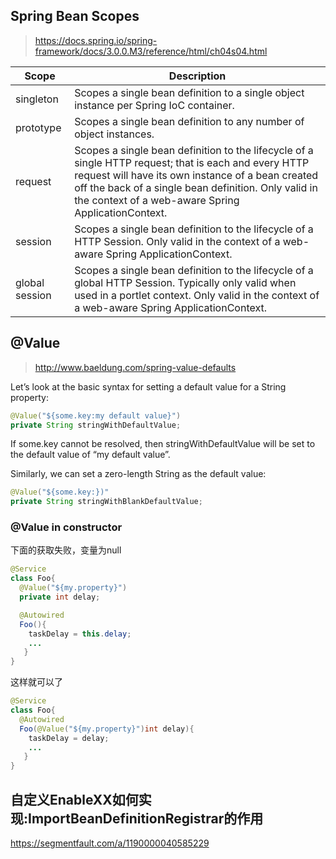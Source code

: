 
## Spring Bean Scopes
> https://docs.spring.io/spring-framework/docs/3.0.0.M3/reference/html/ch04s04.html

|Scope|Description|
|--|--|
|singleton|Scopes a single bean definition to a single object instance per Spring IoC container.|	
|prototype|Scopes a single bean definition to any number of object instances.|
|request|Scopes a single bean definition to the lifecycle of a single HTTP request; that is each and every HTTP request will have its own instance of a bean created off the back of a single bean definition. Only valid in the context of a web-aware Spring ApplicationContext.|
|session|Scopes a single bean definition to the lifecycle of a HTTP Session. Only valid in the context of a web-aware Spring ApplicationContext.|
|global session|Scopes a single bean definition to the lifecycle of a global HTTP Session. Typically only valid when used in a portlet context. Only valid in the context of a web-aware Spring ApplicationContext.|

## @Value

> http://www.baeldung.com/spring-value-defaults

Let’s look at the basic syntax for setting a default value for a String property:
```java
@Value("${some.key:my default value}")
private String stringWithDefaultValue;
```
If some.key cannot be resolved, then stringWithDefaultValue will be set to the default value of “my default value”.

Similarly, we can set a zero-length String as the default value:
```java
@Value("${some.key:})"
private String stringWithBlankDefaultValue;
```

### @Value in constructor
下面的获取失败，变量为null
```java
@Service
class Foo{
  @Value("${my.property}")
  private int delay;

  @Autowired
  Foo(){
    taskDelay = this.delay;
    ...
   }
}
```
这样就可以了
```java
@Service
class Foo{
  @Autowired
  Foo(@Value("${my.property}")int delay){
    taskDelay = delay;
    ...
   }
}
```

## 自定义EnableXX如何实现:ImportBeanDefinitionRegistrar的作用

https://segmentfault.com/a/1190000040585229



















